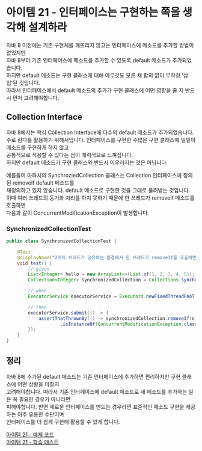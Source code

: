 # 아이템 21 - 인터페이스는 구현하는 쪽을 생각해 설계하라

자바 8 이전에는 기존 구현체를 깨뜨리지 않고는 인터페이스에 메소드를 추가할 방법이 없었지만   
자바 8부터 기존 인터페이스에 메소드를 추가할 수 있도록 default 메소드가 추가되었습니다.   
하지만 default 메소드는 구현 클래스에 대해 아무것도 모른 채 합의 없이 무작정 '삽입'된 것입니다.   
따라서 인터페이스에서 default 메소드의 추가가 구현 클래스에 어떤 영향을 줄 지 반드시 먼저 고려해야합니다.   

## Collection Interface

자바 8에서는 핵심 Collection Interface에 다수의 default 메소드가 추가되었습니다.   
주로 람다를 활용하기 위해서입니다. 인터페이스를 구현한 수많은 구현 클래스에 일일이 메소드를 구현하게 하지 않고   
공통적으로 적용할 수 있다는 점이 매력적으로 느껴집니다.   
하지만 default 메소드가 구현 클래스와 반드시 어우러지는 것은 아닙니다.    

예를들어 아파치의 SynchroziedCollection 클래스는 Collection 인터페이스에 정의된 removeIf default 메소드를    
재정의하고 있지 않습니다. default 메소드로 구현한 것을 그대로 물려받는 것입니다.   
이때 여러 쓰레드의 동기화 처리를 하지 못하기 때문에 한 쓰레드가 removeIf 메소드를 호출하면    
다음과 같이 ConcurrentModificationException이 발생합니다.    

### SynchronizedCollectionTest

````java
public class SynchronizedCollectionTest {

    @Test
    @DisplayName("2개의 쓰레드가 공유하는 환경에서 한 쓰레드가 removeIf를 호출하면 예외가 발생합니다 - synchronizedCollection")
    void test() {
        // given
        List<Integer> hello = new ArrayList<>(List.of(1, 2, 3, 4, 5));
        Collection<Integer> synchronizedCollection = Collections.synchronizedCollection(hello);

        // when
        ExecutorService executorService = Executors.newFixedThreadPool(2);

        // then
        executorService.submit(() -> {
            assertThatThrownBy(() -> synchronizedCollection.removeIf(n -> n % 2 == 0))
                    .isInstanceOf(ConcurrentModificationException.class);
        });
    }
}
````

## 정리

자바 8에 추가된 default 메소드는 기존 인터페이스에 추가하면 편리하지만 구현 클래스에 어떤 상황을 미칠지   
고려해야합니다. 따라서 기존 인터페이스에 default 메소드로 새 메소드를 추가하는 일은 꼭 필요한 경우가 아니라면   
피해야합니다. 반면 새로운 인터페이스를 만드는 경우라면 표준적인 메소드 구현을 제공하는 아주 유용한 수단이며  
인터페이스를 더 쉽게 구현해 활용할 수 있게 합니다.   

[아이템 21 - 예제 코드](https://github.com/320Hwany/EffectiveJava/tree/main/src/main/java/effective/chapter4/item21)           
[아이템 21 - 학습 테스트](https://github.com/320Hwany/EffectiveJava/tree/main/src/test/java/effective/chapter4/item21)  
